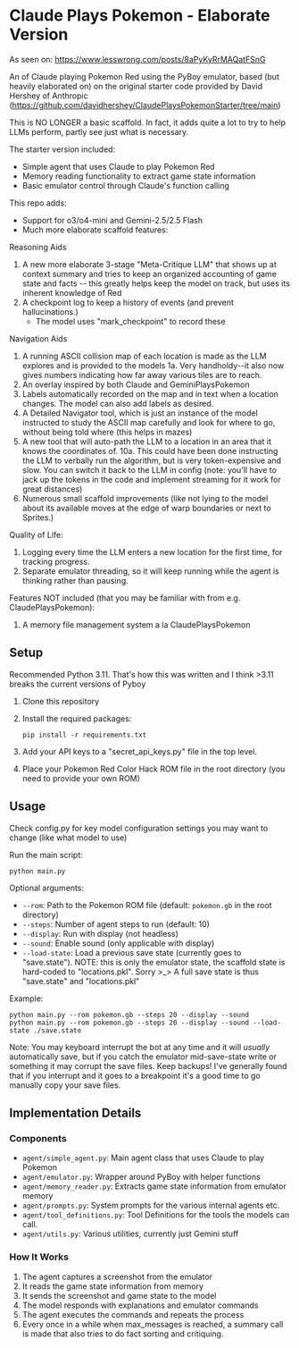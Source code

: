 # Claude Plays Pokemon - Elaborate Version

As seen on: https://www.lesswrong.com/posts/8aPyKyRrMAQatFSnG

An of Claude playing Pokemon Red using the PyBoy emulator, based (but heavily elaborated on) on the original starter code provided by David Hershey of Anthropic (https://github.com/davidhershey/ClaudePlaysPokemonStarter/tree/main) 

This is NO LONGER a basic scaffold. In fact, it adds quite a lot to try to help LLMs perform, partly see just what is necessary.

The starter version included:

- Simple agent that uses Claude to play Pokemon Red
- Memory reading functionality to extract game state information
- Basic emulator control through Claude's function calling

This repo adds:

- Support for o3/o4-mini and Gemini-2.5/2.5 Flash
- Much more elaborate scaffold features:

Reasoning Aids
1. A new more elaborate 3-stage "Meta-Critique LLM" that shows up at context summary and tries to keep an organized accounting of game state and facts -- this greatly helps keep the model on track, but uses its inherent knowledge of Red
2. A checkpoint log to keep a history of events (and prevent hallucinations.)
   * The model uses "mark_checkpoint" to record these

Navigation Aids
1. A running ASCII collision map of each location is made as the LLM explores and is provided to the models
   1a. Very handholdy--it also now gives numbers indicating how far away various tiles are to reach.
2. An overlay inspired by both Claude and GeminiPlaysPokemon
3. Labels automatically recorded on the map and in text when a location changes. The model can also add labels as desired.
4. A Detailed Navigator tool, which is just an instance of the model instructed to study the ASCII map carefully and look for where to go, without being told where (this helps in mazes)
5. A new tool that will auto-path the LLM to a location in an area that it knows the coordinates of.
   10a. This could have been done instructing the LLM to verbally run the algorithm, but is very token-expensive and slow. You can switch it back to the LLM in config (note: you'll have to jack up the tokens in the code and implement streaming for it work for great distances)
6. Numerous small scaffold improvements (like not lying to the model about its available moves at the edge of warp boundaries or next to Sprites.)

Quality of Life:
1. Logging every time the LLM enters a new location for the first time, for tracking progress.
2. Separate emulator threading, so it will keep running while the agent is thinking rather than pausing.

Features NOT included (that you may be familiar with from e.g. ClaudePlaysPokemon):

1. A memory file management system a la ClaudePlaysPokemon

## Setup
Recommended Python 3.11. That's how this was written and I think >3.11 breaks the current versions of Pyboy

1. Clone this repository
2. Install the required packages: 
   ```
   pip install -r requirements.txt
   ```
3. Add your API keys to a "secret_api_keys.py" file in the top level.

4. Place your Pokemon Red Color Hack ROM file in the root directory (you need to provide your own ROM)

## Usage

Check config.py for key model configuration settings you may want to change (like what model to use)

Run the main script:

```
python main.py
```

Optional arguments:
- `--rom`: Path to the Pokemon ROM file (default: `pokemon.gb` in the root directory)
- `--steps`: Number of agent steps to run (default: 10)
- `--display`: Run with display (not headless)
- `--sound`: Enable sound (only applicable with display)
- `--load-state`: Load a previous save state (currently goes to "save.state"). 
                  NOTE: this is only the emulator state, the scaffold state is hard-coded to "locations.pkl". Sorry >_> A full save state is thus "save.state" and "locations.pkl"

Example:
```
python main.py --rom pokemon.gb --steps 20 --display --sound
python main.py --rom pokemon.gb --steps 20 --display --sound --load-state ./save.state
```

Note: You may keyboard interrupt the bot at any time and it will *usually* automatically save, but if you catch the emulator mid-save-state write or something it may corrupt the save files. Keep backups! I've generally found that if you interrupt and it goes to a breakpoint it's a good time to go manually copy your save files.

## Implementation Details

### Components

- `agent/simple_agent.py`: Main agent class that uses Claude to play Pokemon
- `agent/emulator.py`: Wrapper around PyBoy with helper functions
- `agent/memory_reader.py`: Extracts game state information from emulator memory
- `agent/prompts.py`: System prompts for the various internal agents etc.
- `agent/tool_definitions.py`: Tool Definitions for the tools the models can call.
- `agent/utils.py`: Various utilities, currently just Gemini stuff

### How It Works

1. The agent captures a screenshot from the emulator
2. It reads the game state information from memory
3. It sends the screenshot and game state to the model
4. The model responds with explanations and emulator commands
5. The agent executes the commands and repeats the process
6. Every once in a while when max_messages is reached, a summary call is made that also tries to do fact sorting and critiquing.
